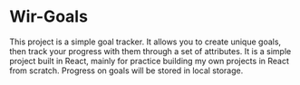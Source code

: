 # Wir-Goals

This project is a simple goal tracker. It allows you to create unique goals,
then track your progress with them through a set of attributes. It is a simple
project built in React, mainly for practice building my own projects in React
from scratch. Progress on goals will be stored in local storage.

